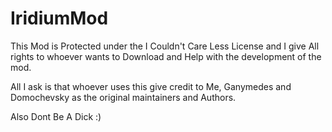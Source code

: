 IridiumMod
==========

This Mod is Protected under the I Couldn't Care Less License and I give All rights to whoever wants to Download and Help with the development of the mod.

All I ask is that whoever uses this give credit to Me, Ganymedes and Domochevsky as the original maintainers and Authors.

Also Dont Be A Dick :)
